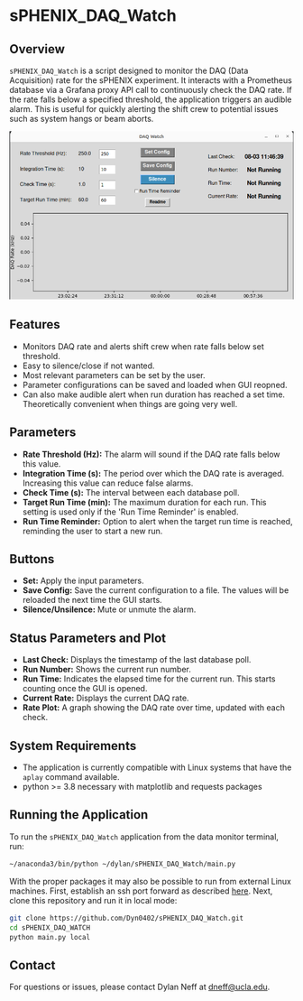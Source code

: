 # sPHENIX_DAQ_Watch

## Overview

`sPHENIX_DAQ_Watch` is a script designed to monitor the DAQ (Data Acquisition) rate for the sPHENIX experiment. It interacts with a Prometheus database via a Grafana proxy API call to continuously check the DAQ rate. If the rate falls below a specified threshold, the application triggers an audible alarm. This is useful for quickly alerting the shift crew to potential issues such as system hangs or beam aborts.

![sPHENIX DAQ Watch GUI](./images/GUI_screenshot.png)

## Features

- Monitors DAQ rate and alerts shift crew when rate falls below set threshold.
- Easy to silence/close if not wanted.
- Most relevant parameters can be set by the user.
- Parameter configurations can be saved and loaded when GUI reopned.
- Can also make audible alert when run duration has reached a set time. Theoretically convenient when things are going very well.

## Parameters

- **Rate Threshold (Hz):** The alarm will sound if the DAQ rate falls below this value.
- **Integration Time (s):** The period over which the DAQ rate is averaged. Increasing this value can reduce false alarms.
- **Check Time (s):** The interval between each database poll.
- **Target Run Time (min):** The maximum duration for each run. This setting is used only if the 'Run Time Reminder' is enabled.
- **Run Time Reminder:** Option to alert when the target run time is reached, reminding the user to start a new run.

## Buttons

- **Set:** Apply the input parameters.
- **Save Config:** Save the current configuration to a file. The values will be reloaded the next time the GUI starts.
- **Silence/Unsilence:** Mute or unmute the alarm.

## Status Parameters and Plot

- **Last Check:** Displays the timestamp of the last database poll.
- **Run Number:** Shows the current run number.
- **Run Time:** Indicates the elapsed time for the current run. This starts counting once the GUI is opened.
- **Current Rate:** Displays the current DAQ rate.
- **Rate Plot:** A graph showing the DAQ rate over time, updated with each check.

## System Requirements

- The application is currently compatible with Linux systems that have the `aplay` command available.
- python >= 3.8 necessary with matplotlib and requests packages

## Running the Application

To run the `sPHENIX_DAQ_Watch` application from the data monitor terminal, run:
```sh
~/anaconda3/bin/python ~/dylan/sPHENIX_DAQ_Watch/main.py
```

With the proper packages it may also be possible to run from external Linux machines. First, establish an ssh port forward as described [here](https://wiki.sphenix.bnl.gov/index.php/Operation_Analytics_Site_(Grafana)). Next, clone this repository and run it in local mode:
```sh
git clone https://github.com/Dyn0402/sPHENIX_DAQ_Watch.git
cd sPHENIX_DAQ_WATCH
python main.py local
```

## Contact

For questions or issues, please contact Dylan Neff at [dneff@ucla.edu](mailto:dneff@ucla.edu).

